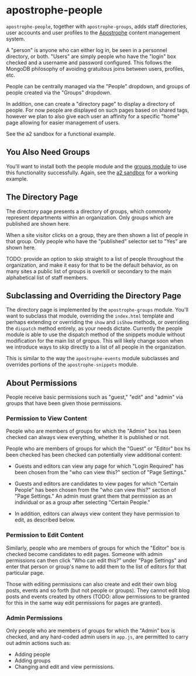 # apostrophe-people

`apostrophe-people`, together with `apostrophe-groups`, adds staff directories, user accounts and user profiles to the [Apostrophe](http://github.com/punkave/apostrophe) content management system.

A "person" is anyone who can either log in, be seen in a personnel directory, or both. "Users" are simply people who have the "login" box checked and a username and password configured. This follows the MongoDB philosophy of avoiding gratuitous joins between users, profiles, etc.

People can be centrally managed via the "People" dropdown, and groups of people created via the "Groups" dropdown.

In addition, one can create a "directory page" to display a directory of people. For now people are displayed on such pages based on shared tags, however we plan to also give each user an affinity for a specific "home" page allowing for easier management of users.

See the a2 sandbox for a functional example.

## You Also Need Groups

You'll want to install both the people module and the [groups module](http://github.com/punkave/apostrophe-groups) to use this functionality successfully. Again, see the [a2 sandbox](http://github.com/punkave/apostrophe-sandbox) for a working example.

## The Directory Page

The directory page presents a directory of groups, which commonly represent departments within an organization. Only groups which are published are shown here.

When a site visitor clicks on a group, they are then shown a list of people in that group. Only people who have the "published" selector set to "Yes" are shown here.

TODO: provide an option to skip straight to a list of people throughout the organization, and make it easy for that to be the default behavior, as on many sites a public list of groups is overkill or secondary to the main alphabetical list of staff members.

## Subclassing and Overriding the Directory Page

The directory page is implemented by the `apostrophe-groups` module. You'll want to subclass that module, overriding the `index.html` template and perhaps extending or overriding the `show` and `isShow` methods, or overriding the `dispatch` method entirely, as your needs dictate. Currently the people module is able to use the dispatch method of the snippets module without modification for the main list of gropus. This will likely change soon when we introduce ways to skip directly to a list of all people in the organization.

This is similar to the way the `apostrophe-events` module subclasses and overrides portions of the `apostrophe-snippets` module.

## About Permissions

People receive basic permissions such as "guest," "edit" and "admin" via groups that have been given those permissions.

### Permission to View Content

People who are members of groups for which the "Admin" box has been checked can always view everything, whether it is published or not.

People who are members of groups for which the "Guest" or "Editor" box hs been checked has been checked can potentially view additional content:

* Guests and editors can view any page for which "Login Required" has been chosen from the "who can view this?" section of "Page Settings."

* Guests and editors are candidates to view pages for which "Certain People" has been chosen from the "who can view this?" section of "Page Settings." An admin must grant them that permission as an individual or as a group after selecting "Certain People."

* In addition, editors can always view content they have permission to edit, as described below.

### Permission to Edit Content

Similarly, people who are members of groups for which the "Editor" box is checked become candidates to edit pages. Someone with admin permissions can then click "Who can edit this?" under "Page Settings" and enter that person or group's name to add them to the list of editors for that particular page.

Those with editing permissions can also create and edit their own blog posts, events and so forth (but not people or groups). They cannot edit blog posts and events created by others (TODO: allow permissions to be granted for this in the same way edit permissions for pages are granted).

### Admin Permissions

Only people who are members of groups for which the "Admin" box is checked, and any hard-coded admin users in `app.js`, are permitted to carry out admin actions such as:

* Adding people
* Adding groups
* Changing and edit and view permissions.


